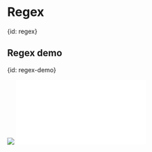 # Regex
{id: regex}

## Regex demo
{id: regex-demo}

![](examples/regex-demo/Cargo.toml)
![](examples/regex-demo/src/main.rs)

